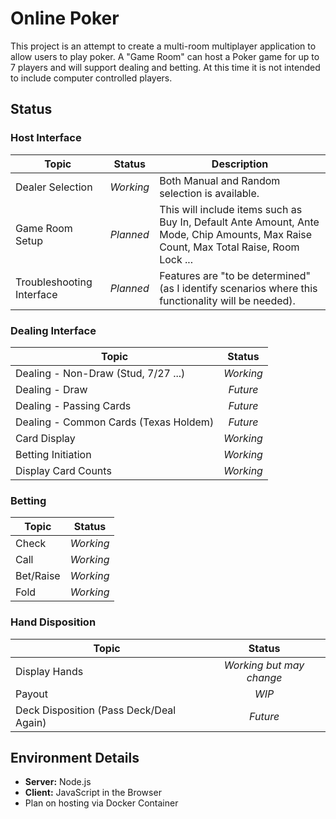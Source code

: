 # Online Poker

This project is an attempt to create a multi-room multiplayer application to allow users to play poker.  A "Game Room" can host a Poker game for up to 7 players and will support dealing and betting.  At this time it is not intended to include computer controlled players.

## Status

### Host Interface

| Topic | Status | Description |
| --- | :---: | --- |
| Dealer Selection | *Working* | Both Manual and Random selection is available. |
| Game Room Setup | *Planned* | This will include items such as Buy In, Default Ante Amount, Ante Mode, Chip Amounts, Max Raise Count, Max Total Raise, Room Lock ...
| Troubleshooting Interface | *Planned* | Features are "to be determined" (as I identify scenarios where this functionality will be needed).

### Dealing Interface

| Topic | Status |
| --- | :---: |
| Dealing - Non-Draw (Stud, 7/27 ...) | *Working* |
| Dealing - Draw | *Future* |
| Dealing - Passing Cards | *Future* |
| Dealing - Common Cards (Texas Holdem) | *Future* |
| Card Display | *Working* |
| Betting Initiation | *Working* |
| Display Card Counts | *Working* |

### Betting

| Topic | Status |
| --- | :---: |
| Check | *Working* |
| Call | *Working* |
| Bet/Raise | *Working* |
| Fold | *Working* |

### Hand Disposition

| Topic | Status |
| --- | :---: |
| Display Hands | *Working but may change* |
| Payout | *WIP* |
| Deck Disposition (Pass Deck/Deal Again) | *Future* |

## Environment Details

- **Server:** Node.js
- **Client:** JavaScript in the Browser
- Plan on hosting via Docker Container
